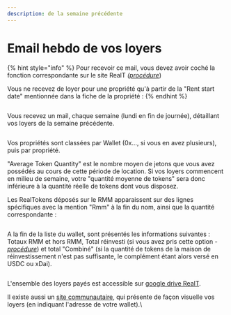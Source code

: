 ```yaml
---
description: de la semaine précédente
---
```


# Email hebdo de vos loyers

{% hint style="info" %}
Pour recevoir ce mail, vous devez avoir coché la fonction correspondante sur le site RealT _(_[_procédure_](../parametrage-realt.md))

Vous ne recevez de loyer pour une propriété qu'à partir de la "Rent start date" mentionnée dans la fiche de la propriété :
{% endhint %}

<figure><img src="../../../.gitbook/assets/image (45).png" alt=""><figcaption></figcaption></figure>

Vous recevez un mail, chaque semaine (lundi en fin de journée), détaillant vos loyers de la semaine précédente.

<figure><img src="../../../.gitbook/assets/image (73).png" alt=""><figcaption></figcaption></figure>

Vos propriétés sont classées par Wallet (0x..., si vous en avez plusieurs), puis par propriété.

"Average Token Quantity" est le nombre moyen de jetons que vous avez possédés au cours de cette période de location. Si vos loyers commencent en milieu de semaine, votre "quantité moyenne de tokens" sera donc inférieure à la quantité réelle de tokens dont vous disposez.

Les RealTokens déposés sur le RMM apparaissent sur des lignes spécifiques avec la mention "Rmm" à la fin du nom, ainsi que la quantité correspondante :

<figure><img src="../../../.gitbook/assets/image (118).png" alt=""><figcaption></figcaption></figure>

A la fin de la liste du wallet, sont présentés les informations suivantes : Totaux RMM et hors RMM, Total réinvesti (si vous avez pris cette option - [_procédure_](../maison-de-reinvestissement.md)) et total "Combiné" (si la quantité de tokens de la maison de réinvestissement n'est pas suffisante, le complément étant alors versé en USDC ou xDai).

<figure><img src="../../../.gitbook/assets/image (120).png" alt=""><figcaption></figcaption></figure>

L'ensemble des loyers payés est accessible sur [google drive RealT](https://drive.google.com/drive/folders/1hmlw04fNhj-1nN0S493fheLzcZOLai\_G).

Il existe aussi un [site communautaire](https://ehpst.duckdns.org/realt\_rent\_tracker/holder), qui présente de façon visuelle vos loyers (en indiquant l'adresse de votre wallet).\

